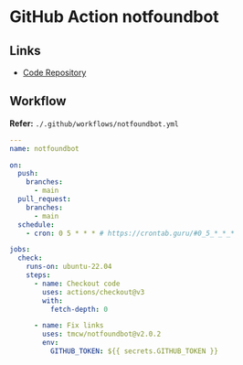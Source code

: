 # GitHub Action notfoundbot

## Links

- [Code Repository](https://github.com/tmcw/notfoundbot)

## Workflow

**Refer:** `./.github/workflows/notfoundbot.yml`

```yml
---
name: notfoundbot

on:
  push:
    branches:
      - main
  pull_request:
    branches:
      - main
  schedule:
    - cron: 0 5 * * * # https://crontab.guru/#0_5_*_*_*

jobs:
  check:
    runs-on: ubuntu-22.04
    steps:
      - name: Checkout code
        uses: actions/checkout@v3
        with:
          fetch-depth: 0

      - name: Fix links
        uses: tmcw/notfoundbot@v2.0.2
        env:
          GITHUB_TOKEN: ${{ secrets.GITHUB_TOKEN }}
```
